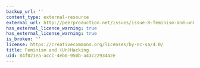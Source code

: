 ```yaml
---
backup_url: ''
content_type: external-resource
external_url: http://peerproduction.net/issues/issue-8-feminism-and-unhacking/
has_external_licence_warning: true
has_external_license_warning: true
is_broken: ''
license: https://creativecommons.org/licenses/by-nc-sa/4.0/
title: Feminism and (Un)Hacking
uid: 84f021ea-accc-4eb0-950b-a43c2293442e
---
```

